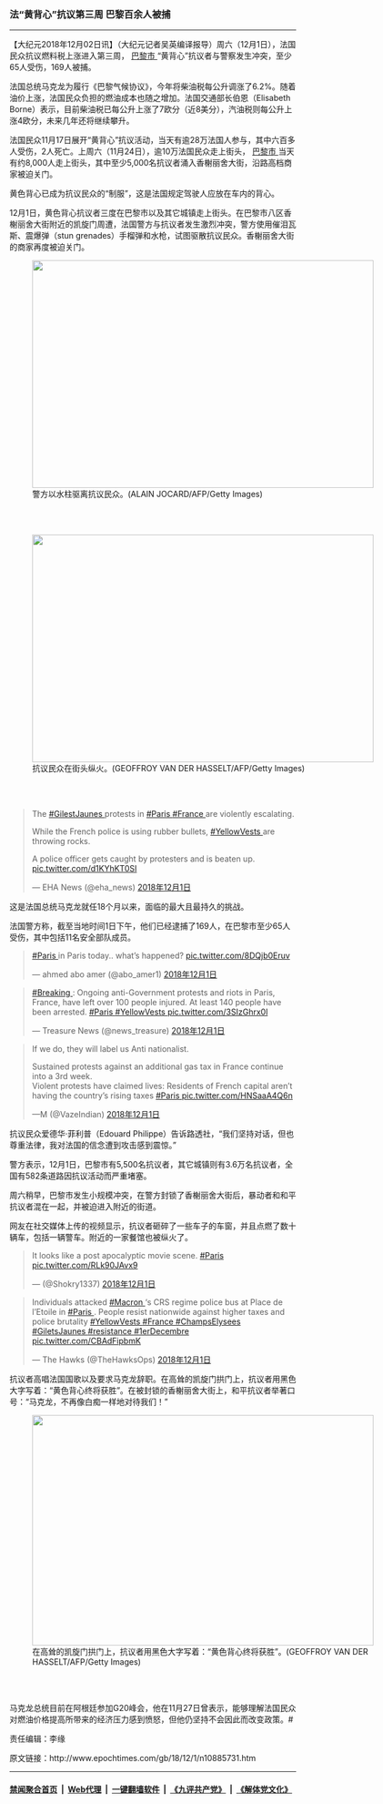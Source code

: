 ### 法“黄背心”抗议第三周 巴黎百余人被捕
------------------------

<p>
 【大纪元2018年12月02日讯】（大纪元记者吴英编译报导）周六（12月1日），法国民众抗议燃料税上涨进入第三周，
 <a href="http://www.epochtimes.com/gb/tag/%E5%B7%B4%E9%BB%8E%E5%B8%82.html">
  巴黎市
 </a>
 “黄背心”抗议者与警察发生冲突，至少65人受伤，169人被捕。
</p>
<p>
 法国总统马克龙为履行《巴黎气候协议》，今年将柴油税每公升调涨了6.2%。随着油价上涨，法国民众负担的燃油成本也随之增加。法国交通部长伯恩（Elisabeth Borne）表示，目前柴油税已每公升上涨了7欧分（近8美分），汽油税则每公升上涨4欧分，未来几年还将继续攀升。
</p>
<p>
 法国民众11月17日展开“黄背心”抗议活动，当天有逾28万法国人参与，其中六百多人受伤，2人死亡。上周六（11月24日），逾10万法国民众走上街头，
 <a href="http://www.epochtimes.com/gb/tag/%E5%B7%B4%E9%BB%8E%E5%B8%82.html">
  巴黎市
 </a>
 当天有约8,000人走上街头，其中至少5,000名抗议者涌入香榭丽舍大街，沿路高档商家被迫关门。
</p>
<p>
 黄色背心已成为抗议民众的“制服”，这是法国规定驾驶人应放在车内的背心。
</p>
<p>
 12月1日，黄色背心抗议者三度在巴黎市以及其它城镇走上街头。在巴黎市八区香榭丽舍大街附近的凯旋门周遭，法国警方与抗议者发生激烈冲突，警方使用催泪瓦斯、震爆弹（stun grenades）手榴弹和水枪，试图驱散抗议民众。香榭丽舍大街的商家再度被迫关门。
</p>
<figure class="wp-caption aligncenter" id="attachment_10885755" style="width: 600px">
 <a href="http://i.epochtimes.com/assets/uploads/2018/12/GettyImages-1067208904.jpg">
  <img alt="" class="size-large wp-image-10885755" height="400" src="http://i.epochtimes.com/assets/uploads/2018/12/GettyImages-1067208904-600x400.jpg" width="600"/>
 </a>
 <br/><figcaption class="wp-caption-text">
  警方以水柱驱离抗议民众。(ALAIN JOCARD/AFP/Getty Images)
 </figcaption><br/>
</figure><br/>
<figure class="wp-caption aligncenter" id="attachment_10885756" style="width: 600px">
 <a href="http://i.epochtimes.com/assets/uploads/2018/12/GettyImages-1067207976.jpg">
  <img alt="" class="size-large wp-image-10885756" height="400" src="http://i.epochtimes.com/assets/uploads/2018/12/GettyImages-1067207976-600x400.jpg" width="600"/>
 </a>
 <br/><figcaption class="wp-caption-text">
  抗议民众在街头纵火。(GEOFFROY VAN DER HASSELT/AFP/Getty Images)
 </figcaption><br/>
</figure><br/>
<p>
</p>
<blockquote class="twitter-tweet" data-lang="zh-tw">
 <p dir="ltr" lang="en">
  The
  <a href="https://twitter.com/hashtag/GilestJaunes?src=hash&amp;ref_src=twsrc%5Etfw">
   #GilestJaunes
  </a>
  protests in
  <a href="https://twitter.com/hashtag/Paris?src=hash&amp;ref_src=twsrc%5Etfw">
   #Paris
  </a>
  <a href="https://twitter.com/hashtag/France?src=hash&amp;ref_src=twsrc%5Etfw">
   #France
  </a>
  are violently escalating.
 </p>
 <p>
  While the French police is using rubber bullets,
  <a href="https://twitter.com/hashtag/YellowVests?src=hash&amp;ref_src=twsrc%5Etfw">
   #YellowVests
  </a>
  are throwing rocks.
 </p>
 <p>
  A police officer gets caught by protesters and is beaten up.
  <a href="https://t.co/d1KYhKT0SI">
   pic.twitter.com/d1KYhKT0SI
  </a>
 </p>
 <p>
  — EHA News (@eha_news)
  <a href="https://twitter.com/eha_news/status/1068830054518611968?ref_src=twsrc%5Etfw">
   2018年12月1日
  </a>
 </p>
</blockquote>
<p>
 <p>
  这是法国总统马克龙就任18个月以来，面临的最大且最持久的挑战。
 </p>
 <p>
  法国警方称，截至当地时间1日下午，他们已经逮捕了169人，在巴黎市至少65人受伤，其中包括11名安全部队成员。
 </p>
</p>
<blockquote class="twitter-tweet" data-lang="zh-tw">
 <p dir="ltr" lang="en">
  <a href="https://twitter.com/hashtag/Paris?src=hash&amp;ref_src=twsrc%5Etfw">
   #Paris
  </a>
  in Paris today.. what’s happened?
  <a href="https://t.co/8DQjb0Eruv">
   pic.twitter.com/8DQjb0Eruv
  </a>
 </p>
 <p>
  — ahmed abo amer (@abo_amer1)
  <a href="https://twitter.com/abo_amer1/status/1068864061096558597?ref_src=twsrc%5Etfw">
   2018年12月1日
  </a>
 </p>
</blockquote>
<p>
</p>
<blockquote class="twitter-tweet" data-lang="zh-tw">
 <p dir="ltr" lang="en">
  <a href="https://twitter.com/hashtag/Breaking?src=hash&amp;ref_src=twsrc%5Etfw">
   #Breaking
  </a>
  : Ongoing anti-Government protests and riots in Paris, France, have left over 100 people injured. At least 140 people have been arrested.
  <a href="https://twitter.com/hashtag/Paris?src=hash&amp;ref_src=twsrc%5Etfw">
   #Paris
  </a>
  <a href="https://twitter.com/hashtag/YellowVests?src=hash&amp;ref_src=twsrc%5Etfw">
   #YellowVests
  </a>
  <a href="https://t.co/3SIzGhrx0l">
   pic.twitter.com/3SIzGhrx0l
  </a>
 </p>
 <p>
  — Treasure News (@news_treasure)
  <a href="https://twitter.com/news_treasure/status/1068893919834976257?ref_src=twsrc%5Etfw">
   2018年12月1日
  </a>
 </p>
</blockquote>
<p>
</p>
<blockquote class="twitter-tweet" data-lang="zh-tw">
 <p dir="ltr" lang="en">
  If we do, they will label us Anti nationalist.
 </p>
 <p>
  Sustained protests against an additional gas tax in France continue into a 3rd week.
  <br/>
  Violent protests have claimed lives: Residents of French capital aren’t having the country’s rising taxes
  <a href="https://twitter.com/hashtag/Paris?src=hash&amp;ref_src=twsrc%5Etfw">
   #Paris
  </a>
  <a href="https://t.co/HNSaaA4Q6n">
   pic.twitter.com/HNSaaA4Q6n
  </a>
 </p>
 <p>
  —M (@VazeIndian)
  <a href="https://twitter.com/VazeIndian/status/1068776288071163904?ref_src=twsrc%5Etfw">
   2018年12月1日
  </a>
 </p>
</blockquote>
<p>
 <p>
  抗议民众爱德华·菲利普（Edouard Philippe）告诉路透社，“我们坚持对话，但也尊重法律，我对法国的信念遭到攻击感到震惊。”
 </p>
 <p>
  警方表示，12月1日，巴黎市有5,500名抗议者，其它城镇则有3.6万名抗议者，全国有582条道路因抗议活动而严重堵塞。
 </p>
 <p>
  周六稍早，巴黎市发生小规模冲突，在警方封锁了香榭丽舍大街后，暴动者和和平抗议者混在一起，并被迫进入附近的街道。
 </p>
 <p>
  网友在社交媒体上传的视频显示，抗议者砸碎了一些车子的车窗，并且点燃了数十辆车，包括一辆警车。附近的一家餐馆也被纵火了。
 </p>
</p>
<blockquote class="twitter-tweet" data-lang="zh-tw">
 <p dir="ltr" lang="en">
  It looks like a post apocalyptic movie scene.
  <a href="https://twitter.com/hashtag/Paris?src=hash&amp;ref_src=twsrc%5Etfw">
   #Paris
  </a>
  <a href="https://t.co/RLk90JAvx9">
   pic.twitter.com/RLk90JAvx9
  </a>
 </p>
 <p>
  — (@Shokry1337)
  <a href="https://twitter.com/Shokry1337/status/1068875725355266050?ref_src=twsrc%5Etfw">
   2018年12月1日
  </a>
 </p>
</blockquote>
<p>
</p>
<blockquote class="twitter-tweet" data-lang="zh-tw">
 <p dir="ltr" lang="en">
  Individuals attacked
  <a href="https://twitter.com/hashtag/Macron?src=hash&amp;ref_src=twsrc%5Etfw">
   #Macron
  </a>
  ‘s CRS regime police bus at Place de l’Etoile in
  <a href="https://twitter.com/hashtag/Paris?src=hash&amp;ref_src=twsrc%5Etfw">
   #Paris
  </a>
  . People resist nationwide against higher taxes and police brutality
  <a href="https://twitter.com/hashtag/YellowVests?src=hash&amp;ref_src=twsrc%5Etfw">
   #YellowVests
  </a>
  <a href="https://twitter.com/hashtag/France?src=hash&amp;ref_src=twsrc%5Etfw">
   #France
  </a>
  <a href="https://twitter.com/hashtag/ChampsElysees?src=hash&amp;ref_src=twsrc%5Etfw">
   #ChampsElysees
  </a>
  <a href="https://twitter.com/hashtag/GiletsJaunes?src=hash&amp;ref_src=twsrc%5Etfw">
   #GiletsJaunes
  </a>
  <a href="https://twitter.com/hashtag/resistance?src=hash&amp;ref_src=twsrc%5Etfw">
   #resistance
  </a>
  <a href="https://twitter.com/hashtag/1erDecembre?src=hash&amp;ref_src=twsrc%5Etfw">
   #1erDecembre
  </a>
  <a href="https://t.co/CBAdFipbmK">
   pic.twitter.com/CBAdFipbmK
  </a>
 </p>
 <p>
  — The Hawks (@TheHawksOps)
  <a href="https://twitter.com/TheHawksOps/status/1068820683726163969?ref_src=twsrc%5Etfw">
   2018年12月1日
  </a>
 </p>
</blockquote>
<p>
 <p>
  抗议者高唱法国国歌以及要求马克龙辞职。在高耸的凯旋门拱门上，抗议者用黑色大字写着：“黄色背心终将获胜”。在被封锁的香榭丽舍大街上，和平抗议者举著口号：“马克龙，不再像白痴一样地对待我们！”
 </p>
 <figure class="wp-caption aligncenter" id="attachment_10885749" style="width: 600px">
  <a href="http://i.epochtimes.com/assets/uploads/2018/12/GettyImages-1067207662.jpg">
   <img alt="" class="size-large wp-image-10885749" height="405" src="http://i.epochtimes.com/assets/uploads/2018/12/GettyImages-1067207662-600x405.jpg" width="600"/>
  </a>
  <br/><figcaption class="wp-caption-text">
   在高耸的凯旋门拱门上，抗议者用黑色大字写着：“黄色背心终将获胜”。(GEOFFROY VAN DER HASSELT/AFP/Getty Images)
  </figcaption><br/>
 </figure><br/>
 <p>
  马克龙总统目前在阿根廷参加G20峰会，他在11月27日曾表示，能够理解法国民众对燃油价格提高所带来的经济压力感到愤怒，但他仍坚持不会因此而改变政策。#
 </p>
 <p>
  责任编辑：李缘
 </p>
</p>
原文链接：http://www.epochtimes.com/gb/18/12/1/n10885731.htm


------------------------
#### [禁闻聚合首页](https://github.com/gfw-breaker/banned-news/blob/master/README.md) &nbsp;|&nbsp; [Web代理](https://github.com/gfw-breaker/open-proxy/blob/master/README.md) &nbsp;|&nbsp; [一键翻墙软件](https://github.com/gfw-breaker/nogfw/blob/master/README.md) &nbsp;|&nbsp; [《九评共产党》](https://github.com/gfw-breaker/9ping.md/blob/master/README.md#九评之一评共产党是什么) &nbsp;|&nbsp; [《解体党文化》](https://github.com/gfw-breaker/jtdwh.md/blob/master/README.md#绪论)